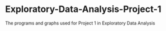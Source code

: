 Exploratory-Data-Analysis-Project-1
===================================

The programs and graphs used for Project 1 in Exploratory Data Analysis
